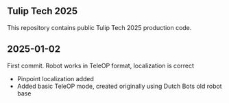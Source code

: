 ## Tulip Tech 2025

This repository contains public Tulip Tech 2025 production code.

## 2025-01-02
First commit. Robot works in TeleOP format, localization is correct

- Pinpoint localization added
- Added basic TeleOP mode, created originally using Dutch Bots old robot base
